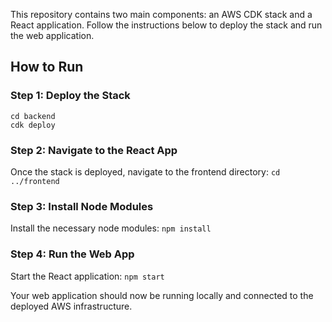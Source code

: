 
This repository contains two main components: an AWS CDK stack and a React application. Follow the instructions below to deploy the stack and run the web application.

## How to Run

### Step 1: Deploy the Stack
```
cd backend
cdk deploy
```

### Step 2: Navigate to the React App

Once the stack is deployed, navigate to the frontend directory:
    ```
    cd ../frontend
    ```

### Step 3: Install Node Modules

Install the necessary node modules:
    ```
    npm install
    ```

### Step 4: Run the Web App

Start the React application:
    ```
    npm start
    ```

Your web application should now be running locally and connected to the deployed AWS infrastructure.
